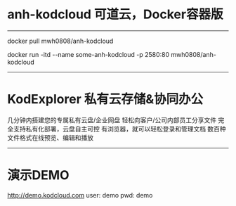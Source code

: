 # anh-kodcloud 可道云，Docker容器版
----------------------------------------------------------------------------------
docker pull mwh0808/anh-kodcloud

docker run -itd --name some-anh-kodcloud -p 2580:80 mwh0808/anh-kodcloud

----------------------------------------------------------------------------------

# KodExplorer 私有云存储&协同办公

几分钟内搭建您的专属私有云盘/企业网盘
轻松向客户/公司内部员工分享文件
完全支持私有化部署，云盘自主可控
有浏览器，就可以轻松登录和管理文档
数百种文件格式在线预览、编辑和播放

----------------------------------------------------------------------------------
# 演示DEMO
http://demo.kodcloud.com
user: demo
pwd: demo
